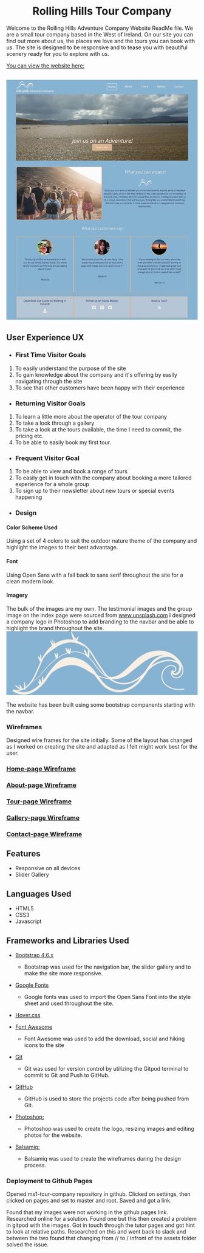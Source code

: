 <h1 align="center">Rolling Hills Tour Company</h1>

Welcome to the Rolling Hills Adventure Company Website ReadMe file. We are a small tour company based in the West of Ireland. On our site you can find out more about us, the places we love and the tours you can book with us. The site is designed to be responsive and to tease you with beautiful scenery ready for you to explore with us.

[You can view the website here:](https://rollingsea.github.io/ms1-tour-company/about.html) 

<h2 align="center"><img src="wireframes/rolling-hills-index-image.jpg"></h2>

## User Experience UX

- ### First Time Visitor Goals

1. To easily understand the purpose of the site
2. To gain knowledge about the company and it's offering by easily navigating through the site
3. To see that other customers have been happy with their experience


- ### Returning Visitor Goals 

1. To learn a little more about the operator of the tour company
2. To take a look through a gallery
3. To take a look at the tours available, the time I need to commit, the pricing etc.
4. To be able to easily book my first tour.

- ### Frequent Visitor Goal

1. To be able to view and book a range of tours 
2. To easily get in touch with the company about booking a more tailored experience for a whole group
3. To sign up to their newsletter about new tours or special events happening

- ### Design
#### Color Scheme Used
Using a set of 4 colors to suit the outdoor nature theme of the company and highlight the images to their best advantage.
#### Font
Using Open Sans with a fall back to sans serif throughout the site for a clean modern look.
#### Imagery
The bulk of the images are my own. The testimonial images and the group image on the index page were sourced from www.unsplash.com 
I designed a company logo in Photoshop to add branding to the navbar and be able to highlight the brand throughout the site. 
![Mokeup image](wireframes/rolling-logo.jpg)


The website has been built using some bootstrap companents starting with the navbar.

### Wireframes

Designed wire frames for the site initially. Some of the layout has changed as I worked on creating the site and adapted as I felt might work best for the user.

### [Home-page Wireframe](wireframes/home-page.png)
### [About-page Wireframe](wireframes/about-page.png)
### [Tour-page Wireframe](wireframes/tour-page.png)
### [Gallery-page Wireframe](wireframes/gallery-page.png)
### [Contact-page Wireframe](wireframes/contact-page.png)

## Features

- Responsive on all devices
- Slider Gallery


## Languages Used
 - HTML5
 - CSS3
 - Javascript   

## Frameworks and Libraries Used

-  [Bootstrap 4.6.x](https://getbootstrap.com/docs/4.6/getting-started/introduction/)
   - Bootstrap was used for the navigation bar, the slider gallery and to make the site more responsive.

- [Google Fonts](https://fonts.google.com/)
   - Google fonts was used to import the Open Sans Font into the style sheet and used throughout the site.

- [Hover.css](https://ianlunn.github.io/Hover/)

- [Font Awesome](https://fontawesome.com/)
  - Font Awesome was used to add the download, social and hiking icons to the site

- [Git](https://git-scm.com/)
    - Git was used for version control by utilizing the Gitpod terminal to commit to Git and Push to GitHub.
- [GitHub](https://github.com/)
    -  GitHub is used to store the projects code after being pushed from Git.
- [Photoshop:](https://www.adobe.com/ie/products/photoshop.html)
    - Photoshop was used to create the logo, resizing images and editing photos for the website.
- [Balsamiq:](https://balsamiq.com/)
    - Balsamiq was used to create the wireframes during the design process.






### Deployment to Github Pages

Opened ms1-tour-company repository in github. Clicked on settings, then clicked on pages and set to master and root. Saved and got a link. 

Found that my images were not working in the github pages link. Researched online for a solution. Found one but this then created a problem in gitpod with the images. Got in touch through the tutor pages and got hint to look at relative paths. Researched on this and went back to slack and between the two found that changing from // to / infront of the assets folder solved the issue. 
  